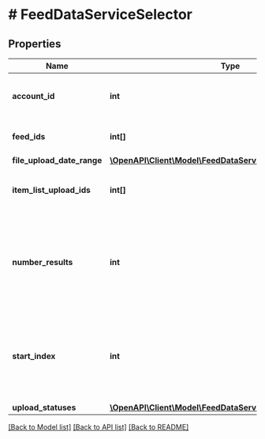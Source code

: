 # # FeedDataServiceSelector

## Properties

Name | Type | Description | Notes
------------ | ------------- | ------------- | -------------
**account_id** | **int** | &lt;div lang&#x3D;\&quot;ja\&quot;&gt;アカウントID&lt;/div&gt; &lt;div lang&#x3D;\&quot;en\&quot;&gt;Account ID&lt;/div&gt; |
**feed_ids** | **int[]** | &lt;div lang&#x3D;\&quot;ja\&quot;&gt;フィードID&lt;/div&gt; &lt;div lang&#x3D;\&quot;en\&quot;&gt;FeedID&lt;/div&gt; | [optional]
**file_upload_date_range** | [**\OpenAPI\Client\Model\FeedDataServiceFileUploadDateRange**](FeedDataServiceFileUploadDateRange.md) |  | [optional]
**item_list_upload_ids** | **int[]** | &lt;div lang&#x3D;\&quot;ja\&quot;&gt;アップロードした商品情報ID&lt;/div&gt; &lt;div lang&#x3D;\&quot;en\&quot;&gt;Uploaded item list ID.&lt;/div&gt; | [optional]
**number_results** | **int** | &lt;div lang&#x3D;\&quot;ja\&quot;&gt;ページの最大件数です。このフィールドは、1以上を指定する必要があります。&lt;/div&gt; &lt;div lang&#x3D;\&quot;en\&quot;&gt;Maximum number of results to return in this page. This field must be greater than or equal to 1. Also see Entity Limits per operation.&lt;/div&gt; | [optional] [default to 20]
**start_index** | **int** | &lt;div lang&#x3D;\&quot;ja\&quot;&gt;ページの先頭のインデックスです。このフィールドは、1以上を指定する必要があります。&lt;/div&gt; &lt;div lang&#x3D;\&quot;en\&quot;&gt;Index of the first result to return in this page. This field must be greater than or equal to 1.&lt;/div&gt; | [optional] [default to 1]
**upload_statuses** | [**\OpenAPI\Client\Model\FeedDataServiceFileUploadStatus[]**](FeedDataServiceFileUploadStatus.md) |  | [optional]

[[Back to Model list]](../../README.md#models) [[Back to API list]](../../README.md#endpoints) [[Back to README]](../../README.md)
